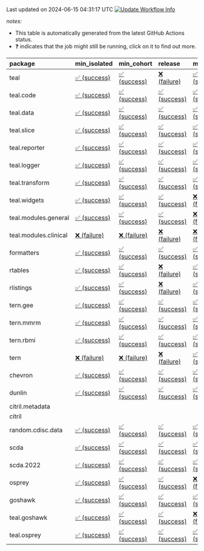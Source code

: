 Last updated on 2024-06-15 04:31:17 UTC [![Update Workflow
Info](https://github.com/averissimo/verdepcheck-status/actions/workflows/update.yaml/badge.svg)](https://github.com/averissimo/verdepcheck-status/actions/workflows/update.yaml)

*notes:*

-   This table is automatically generated from the latest GitHub Actions
    status.
-   ❓ indicates that the job might still be running, click on it to
    find out more.

<table>
<colgroup>
<col style="width: 4%" />
<col style="width: 23%" />
<col style="width: 23%" />
<col style="width: 23%" />
<col style="width: 23%" />
</colgroup>
<thead>
<tr class="header">
<th style="text-align: left;">package</th>
<th style="text-align: left;">min_isolated</th>
<th style="text-align: left;">min_cohort</th>
<th style="text-align: left;">release</th>
<th style="text-align: left;">max</th>
</tr>
</thead>
<tbody>
<tr class="odd">
<td style="text-align: left;">teal</td>
<td
style="text-align: left;"><a href="https://github.com/insightsengineering/teal/actions/runs/9480329557/job/26120747893">✅
(success)</a></td>
<td
style="text-align: left;"><a href="https://github.com/insightsengineering/teal/actions/runs/9480329557/job/26120747567">✅
(success)</a></td>
<td
style="text-align: left;"><a href="https://github.com/insightsengineering/teal/actions/runs/9480329557/job/26120748290">❌
(failure)</a></td>
<td
style="text-align: left;"><a href="https://github.com/insightsengineering/teal/actions/runs/9480329557/job/26120747207">✅
(success)</a></td>
</tr>
<tr class="even">
<td style="text-align: left;">teal.code</td>
<td
style="text-align: left;"><a href="https://github.com/insightsengineering/teal.code/actions/runs/9480363282/job/26120863014">✅
(success)</a></td>
<td
style="text-align: left;"><a href="https://github.com/insightsengineering/teal.code/actions/runs/9480363282/job/26120861928">✅
(success)</a></td>
<td
style="text-align: left;"><a href="https://github.com/insightsengineering/teal.code/actions/runs/9480363282/job/26120862700">✅
(success)</a></td>
<td
style="text-align: left;"><a href="https://github.com/insightsengineering/teal.code/actions/runs/9480363282/job/26120862382">✅
(success)</a></td>
</tr>
<tr class="odd">
<td style="text-align: left;">teal.data</td>
<td
style="text-align: left;"><a href="https://github.com/insightsengineering/teal.data/actions/runs/9480363705/job/26120864107">✅
(success)</a></td>
<td
style="text-align: left;"><a href="https://github.com/insightsengineering/teal.data/actions/runs/9480363705/job/26120863430">✅
(success)</a></td>
<td
style="text-align: left;"><a href="https://github.com/insightsengineering/teal.data/actions/runs/9480363705/job/26120864384">✅
(success)</a></td>
<td
style="text-align: left;"><a href="https://github.com/insightsengineering/teal.data/actions/runs/9480363705/job/26120863790">✅
(success)</a></td>
</tr>
<tr class="even">
<td style="text-align: left;">teal.slice</td>
<td
style="text-align: left;"><a href="https://github.com/insightsengineering/teal.slice/actions/runs/9480365731/job/26120870872">✅
(success)</a></td>
<td
style="text-align: left;"><a href="https://github.com/insightsengineering/teal.slice/actions/runs/9480365731/job/26120870551">✅
(success)</a></td>
<td
style="text-align: left;"><a href="https://github.com/insightsengineering/teal.slice/actions/runs/9480365731/job/26120871183">✅
(success)</a></td>
<td
style="text-align: left;"><a href="https://github.com/insightsengineering/teal.slice/actions/runs/9480365731/job/26120870217">✅
(success)</a></td>
</tr>
<tr class="odd">
<td style="text-align: left;">teal.reporter</td>
<td
style="text-align: left;"><a href="https://github.com/insightsengineering/teal.reporter/actions/runs/9482570426/job/26127732133">✅
(success)</a></td>
<td
style="text-align: left;"><a href="https://github.com/insightsengineering/teal.reporter/actions/runs/9482570426/job/26127731399">✅
(success)</a></td>
<td
style="text-align: left;"><a href="https://github.com/insightsengineering/teal.reporter/actions/runs/9482570426/job/26127732470">✅
(success)</a></td>
<td
style="text-align: left;"><a href="https://github.com/insightsengineering/teal.reporter/actions/runs/9482570426/job/26127731763">✅
(success)</a></td>
</tr>
<tr class="even">
<td style="text-align: left;">teal.logger</td>
<td
style="text-align: left;"><a href="https://github.com/insightsengineering/teal.logger/actions/runs/9480367996/job/26120879513">✅
(success)</a></td>
<td
style="text-align: left;"><a href="https://github.com/insightsengineering/teal.logger/actions/runs/9480367996/job/26120878883">✅
(success)</a></td>
<td
style="text-align: left;"><a href="https://github.com/insightsengineering/teal.logger/actions/runs/9480367996/job/26120879779">✅
(success)</a></td>
<td
style="text-align: left;"><a href="https://github.com/insightsengineering/teal.logger/actions/runs/9480367996/job/26120879252">✅
(success)</a></td>
</tr>
<tr class="odd">
<td style="text-align: left;">teal.transform</td>
<td
style="text-align: left;"><a href="https://github.com/insightsengineering/teal.transform/actions/runs/9480368388/job/26120881139">✅
(success)</a></td>
<td
style="text-align: left;"><a href="https://github.com/insightsengineering/teal.transform/actions/runs/9480368388/job/26120880506">✅
(success)</a></td>
<td
style="text-align: left;"><a href="https://github.com/insightsengineering/teal.transform/actions/runs/9480368388/job/26120881493">✅
(success)</a></td>
<td
style="text-align: left;"><a href="https://github.com/insightsengineering/teal.transform/actions/runs/9480368388/job/26120880886">✅
(success)</a></td>
</tr>
<tr class="even">
<td style="text-align: left;">teal.widgets</td>
<td
style="text-align: left;"><a href="https://github.com/insightsengineering/teal.widgets/actions/runs/9480368866/job/26120883342">✅
(success)</a></td>
<td
style="text-align: left;"><a href="https://github.com/insightsengineering/teal.widgets/actions/runs/9480368866/job/26120882358">✅
(success)</a></td>
<td
style="text-align: left;"><a href="https://github.com/insightsengineering/teal.widgets/actions/runs/9480368866/job/26120882592">✅
(success)</a></td>
<td
style="text-align: left;"><a href="https://github.com/insightsengineering/teal.widgets/actions/runs/9480368866/job/26120882109">❌
(failure)</a></td>
</tr>
<tr class="odd">
<td style="text-align: left;">teal.modules.general</td>
<td
style="text-align: left;"><a href="https://github.com/insightsengineering/teal.modules.general/actions/runs/9480369222/job/26120884671">✅
(success)</a></td>
<td
style="text-align: left;"><a href="https://github.com/insightsengineering/teal.modules.general/actions/runs/9480369222/job/26120884046">✅
(success)</a></td>
<td
style="text-align: left;"><a href="https://github.com/insightsengineering/teal.modules.general/actions/runs/9480369222/job/26120885032">✅
(success)</a></td>
<td
style="text-align: left;"><a href="https://github.com/insightsengineering/teal.modules.general/actions/runs/9480369222/job/26120884347">❌
(failure)</a></td>
</tr>
<tr class="even">
<td style="text-align: left;">teal.modules.clinical</td>
<td
style="text-align: left;"><a href="https://github.com/insightsengineering/teal.modules.clinical/actions/runs/9480321755/job/26120723142">❌
(failure)</a></td>
<td
style="text-align: left;"><a href="https://github.com/insightsengineering/teal.modules.clinical/actions/runs/9480321755/job/26120722405">❌
(failure)</a></td>
<td
style="text-align: left;"><a href="https://github.com/insightsengineering/teal.modules.clinical/actions/runs/9480321755/job/26120722792">❌
(failure)</a></td>
<td
style="text-align: left;"><a href="https://github.com/insightsengineering/teal.modules.clinical/actions/runs/9480321755/job/26120723535">❌
(failure)</a></td>
</tr>
<tr class="odd">
<td style="text-align: left;">formatters</td>
<td
style="text-align: left;"><a href="https://github.com/insightsengineering/formatters/actions/runs/9480371836/job/26120892476">✅
(success)</a></td>
<td
style="text-align: left;"><a href="https://github.com/insightsengineering/formatters/actions/runs/9480371836/job/26120892167">✅
(success)</a></td>
<td
style="text-align: left;"><a href="https://github.com/insightsengineering/formatters/actions/runs/9480371836/job/26120892825">✅
(success)</a></td>
<td
style="text-align: left;"><a href="https://github.com/insightsengineering/formatters/actions/runs/9480371836/job/26120891851">✅
(success)</a></td>
</tr>
<tr class="even">
<td style="text-align: left;">rtables</td>
<td
style="text-align: left;"><a href="https://github.com/insightsengineering/rtables/actions/runs/9480370927/job/26120889883">✅
(success)</a></td>
<td
style="text-align: left;"><a href="https://github.com/insightsengineering/rtables/actions/runs/9480370927/job/26120889544">✅
(success)</a></td>
<td
style="text-align: left;"><a href="https://github.com/insightsengineering/rtables/actions/runs/9480370927/job/26120890233">❌
(failure)</a></td>
<td
style="text-align: left;"><a href="https://github.com/insightsengineering/rtables/actions/runs/9480370927/job/26120889261">✅
(success)</a></td>
</tr>
<tr class="odd">
<td style="text-align: left;">rlistings</td>
<td
style="text-align: left;"><a href="https://github.com/insightsengineering/rlistings/actions/runs/9480372739/job/26120895948">✅
(success)</a></td>
<td
style="text-align: left;"><a href="https://github.com/insightsengineering/rlistings/actions/runs/9480372739/job/26120895716">✅
(success)</a></td>
<td
style="text-align: left;"><a href="https://github.com/insightsengineering/rlistings/actions/runs/9480372739/job/26120896224">❌
(failure)</a></td>
<td
style="text-align: left;"><a href="https://github.com/insightsengineering/rlistings/actions/runs/9480372739/job/26120895373">✅
(success)</a></td>
</tr>
<tr class="even">
<td style="text-align: left;">tern.gee</td>
<td
style="text-align: left;"><a href="https://github.com/insightsengineering/tern.gee/actions/runs/9481564158/job/26124610526">✅
(success)</a></td>
<td
style="text-align: left;"><a href="https://github.com/insightsengineering/tern.gee/actions/runs/9481564158/job/26124610799">✅
(success)</a></td>
<td
style="text-align: left;"><a href="https://github.com/insightsengineering/tern.gee/actions/runs/9481564158/job/26124611044">✅
(success)</a></td>
<td
style="text-align: left;"><a href="https://github.com/insightsengineering/tern.gee/actions/runs/9481564158/job/26124610251">✅
(success)</a></td>
</tr>
<tr class="odd">
<td style="text-align: left;">tern.mmrm</td>
<td
style="text-align: left;"><a href="https://github.com/insightsengineering/tern.mmrm/actions/runs/9480337846/job/26120775025">✅
(success)</a></td>
<td
style="text-align: left;"><a href="https://github.com/insightsengineering/tern.mmrm/actions/runs/9480337846/job/26120774447">✅
(success)</a></td>
<td
style="text-align: left;"><a href="https://github.com/insightsengineering/tern.mmrm/actions/runs/9480337846/job/26120775315">✅
(success)</a></td>
<td
style="text-align: left;"><a href="https://github.com/insightsengineering/tern.mmrm/actions/runs/9480337846/job/26120774736">✅
(success)</a></td>
</tr>
<tr class="even">
<td style="text-align: left;">tern.rbmi</td>
<td
style="text-align: left;"><a href="https://github.com/insightsengineering/tern.rbmi/actions/runs/9480373791/job/26120899642">✅
(success)</a></td>
<td
style="text-align: left;"><a href="https://github.com/insightsengineering/tern.rbmi/actions/runs/9480373791/job/26120899109">✅
(success)</a></td>
<td
style="text-align: left;"><a href="https://github.com/insightsengineering/tern.rbmi/actions/runs/9480373791/job/26120899899">✅
(success)</a></td>
<td
style="text-align: left;"><a href="https://github.com/insightsengineering/tern.rbmi/actions/runs/9480373791/job/26120899363">✅
(success)</a></td>
</tr>
<tr class="odd">
<td style="text-align: left;">tern</td>
<td
style="text-align: left;"><a href="https://github.com/insightsengineering/tern/actions/runs/9480374504/job/26120902027">❌
(failure)</a></td>
<td
style="text-align: left;"><a href="https://github.com/insightsengineering/tern/actions/runs/9480374504/job/26120901770">❌
(failure)</a></td>
<td
style="text-align: left;"><a href="https://github.com/insightsengineering/tern/actions/runs/9480374504/job/26120902590">❌
(failure)</a></td>
<td
style="text-align: left;"><a href="https://github.com/insightsengineering/tern/actions/runs/9480374504/job/26120902330">✅
(success)</a></td>
</tr>
<tr class="even">
<td style="text-align: left;">chevron</td>
<td
style="text-align: left;"><a href="https://github.com/insightsengineering/chevron/actions/runs/9480374964/job/26120902938">✅
(success)</a></td>
<td
style="text-align: left;"><a href="https://github.com/insightsengineering/chevron/actions/runs/9480374964/job/26120903813">✅
(success)</a></td>
<td
style="text-align: left;"><a href="https://github.com/insightsengineering/chevron/actions/runs/9480374964/job/26120903237">✅
(success)</a></td>
<td
style="text-align: left;"><a href="https://github.com/insightsengineering/chevron/actions/runs/9480374964/job/26120903532">✅
(success)</a></td>
</tr>
<tr class="odd">
<td style="text-align: left;">dunlin</td>
<td
style="text-align: left;"><a href="https://github.com/insightsengineering/dunlin/actions/runs/9480375371/job/26120905193">✅
(success)</a></td>
<td
style="text-align: left;"><a href="https://github.com/insightsengineering/dunlin/actions/runs/9480375371/job/26120905542">✅
(success)</a></td>
<td
style="text-align: left;"><a href="https://github.com/insightsengineering/dunlin/actions/runs/9480375371/job/26120905849">✅
(success)</a></td>
<td
style="text-align: left;"><a href="https://github.com/insightsengineering/dunlin/actions/runs/9480375371/job/26120904803">✅
(success)</a></td>
</tr>
<tr class="even">
<td style="text-align: left;">citril.metadata</td>
<td style="text-align: left;"></td>
<td style="text-align: left;"></td>
<td style="text-align: left;"></td>
<td style="text-align: left;"></td>
</tr>
<tr class="odd">
<td style="text-align: left;">citril</td>
<td style="text-align: left;"></td>
<td style="text-align: left;"></td>
<td style="text-align: left;"></td>
<td style="text-align: left;"></td>
</tr>
<tr class="even">
<td style="text-align: left;">random.cdisc.data</td>
<td
style="text-align: left;"><a href="https://github.com/insightsengineering/random.cdisc.data/actions/runs/9480375828/job/26120907296">✅
(success)</a></td>
<td
style="text-align: left;"><a href="https://github.com/insightsengineering/random.cdisc.data/actions/runs/9480375828/job/26120906713">✅
(success)</a></td>
<td
style="text-align: left;"><a href="https://github.com/insightsengineering/random.cdisc.data/actions/runs/9480375828/job/26120907528">✅
(success)</a></td>
<td
style="text-align: left;"><a href="https://github.com/insightsengineering/random.cdisc.data/actions/runs/9480375828/job/26120906983">✅
(success)</a></td>
</tr>
<tr class="odd">
<td style="text-align: left;">scda</td>
<td
style="text-align: left;"><a href="https://github.com/insightsengineering/scda/actions/runs/9480376867/job/26120910840">✅
(success)</a></td>
<td
style="text-align: left;"><a href="https://github.com/insightsengineering/scda/actions/runs/9480376867/job/26120910532">✅
(success)</a></td>
<td
style="text-align: left;"><a href="https://github.com/insightsengineering/scda/actions/runs/9480376867/job/26120911100">✅
(success)</a></td>
<td
style="text-align: left;"><a href="https://github.com/insightsengineering/scda/actions/runs/9480376867/job/26120910151">✅
(success)</a></td>
</tr>
<tr class="even">
<td style="text-align: left;">scda.2022</td>
<td
style="text-align: left;"><a href="https://github.com/insightsengineering/scda.2022/actions/runs/9480385554/job/26120937214">✅
(success)</a></td>
<td
style="text-align: left;"><a href="https://github.com/insightsengineering/scda.2022/actions/runs/9480385554/job/26120936599">✅
(success)</a></td>
<td
style="text-align: left;"><a href="https://github.com/insightsengineering/scda.2022/actions/runs/9480385554/job/26120937539">✅
(success)</a></td>
<td
style="text-align: left;"><a href="https://github.com/insightsengineering/scda.2022/actions/runs/9480385554/job/26120936926">✅
(success)</a></td>
</tr>
<tr class="odd">
<td style="text-align: left;">osprey</td>
<td
style="text-align: left;"><a href="https://github.com/insightsengineering/osprey/actions/runs/9480379978/job/26120921110">✅
(success)</a></td>
<td
style="text-align: left;"><a href="https://github.com/insightsengineering/osprey/actions/runs/9480379978/job/26120920346">✅
(success)</a></td>
<td
style="text-align: left;"><a href="https://github.com/insightsengineering/osprey/actions/runs/9480379978/job/26120921444">✅
(success)</a></td>
<td
style="text-align: left;"><a href="https://github.com/insightsengineering/osprey/actions/runs/9480379978/job/26120920772">❌
(failure)</a></td>
</tr>
<tr class="even">
<td style="text-align: left;">goshawk</td>
<td
style="text-align: left;"><a href="https://github.com/insightsengineering/goshawk/actions/runs/9480382057/job/26120927396">✅
(success)</a></td>
<td
style="text-align: left;"><a href="https://github.com/insightsengineering/goshawk/actions/runs/9480382057/job/26120927106">✅
(success)</a></td>
<td
style="text-align: left;"><a href="https://github.com/insightsengineering/goshawk/actions/runs/9480382057/job/26120927708">✅
(success)</a></td>
<td
style="text-align: left;"><a href="https://github.com/insightsengineering/goshawk/actions/runs/9480382057/job/26120926871">✅
(success)</a></td>
</tr>
<tr class="odd">
<td style="text-align: left;">teal.goshawk</td>
<td
style="text-align: left;"><a href="https://github.com/insightsengineering/teal.goshawk/actions/runs/9480383249/job/26120930950">✅
(success)</a></td>
<td
style="text-align: left;"><a href="https://github.com/insightsengineering/teal.goshawk/actions/runs/9480383249/job/26120930341">✅
(success)</a></td>
<td
style="text-align: left;"><a href="https://github.com/insightsengineering/teal.goshawk/actions/runs/9480383249/job/26120931336">✅
(success)</a></td>
<td
style="text-align: left;"><a href="https://github.com/insightsengineering/teal.goshawk/actions/runs/9480383249/job/26120930624">❌
(failure)</a></td>
</tr>
<tr class="even">
<td style="text-align: left;">teal.osprey</td>
<td
style="text-align: left;"><a href="https://github.com/insightsengineering/teal.osprey/actions/runs/9480362011/job/26120858719">✅
(success)</a></td>
<td
style="text-align: left;"><a href="https://github.com/insightsengineering/teal.osprey/actions/runs/9480362011/job/26120857965">✅
(success)</a></td>
<td
style="text-align: left;"><a href="https://github.com/insightsengineering/teal.osprey/actions/runs/9480362011/job/26120859003">✅
(success)</a></td>
<td
style="text-align: left;"><a href="https://github.com/insightsengineering/teal.osprey/actions/runs/9480362011/job/26120858462">✅
(success)</a></td>
</tr>
</tbody>
</table>
